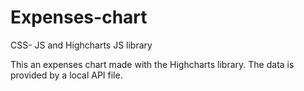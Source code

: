 # Expenses-chart
CSS- JS and Highcharts JS library

This an expenses chart made with the Highcharts library. The data is provided by a local API file.
